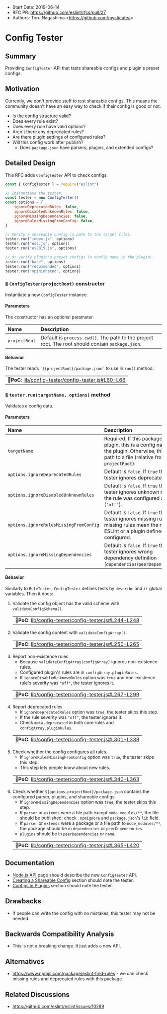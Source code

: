- Start Date: 2019-06-14
- RFC PR: https://github.com/eslint/rfcs/pull/27
- Authors: Toru Nagashima &lt;https://github.com/mysticatea&gt;

# Config Tester

## Summary

Providing `ConfigTester` API that tests shareable configs and plugin's preset configs.

## Motivation

Currently, we don't provide stuff to test shareable configs. This means the community doesn't have an easy way to check if their config is good or not.

- Is the config structure valid?
- Does every rule exist?
- Does every rule have valid options?
- Aren't there any deprecated rules?
- Are there plugin settings of configured rules?
- Will this config work after publish?
    - Does `package.json` have parsers, plugins, and extended configs?

## Detailed Design

This RFC adds `ConfigTester` API to check configs.

```js
const { ConfigTester } = require("eslint")

// Instantiate the tester.
const tester = new ConfigTester()
const options = {
    ignoreDeprecatedRules: false,
    ignoreDisabledUnknownRules: false,
    ignoreMissingDependencies: false,
    ignoreRulesMissingFromConfig: false,
}

// Verify a shareable config (a path to the target file).
tester.run("index.js", options)
tester.run("es5.js", options)
tester.run("es2015.js", options)

// Or verify plugin's preset configs (a config name in the plugin).
tester.run("base", options)
tester.run("recommended", options)
tester.run("opinionated", options)
```

### § `ConfigTester(projectRoot)` constructor

Instantiate a new `ConfigTester` instance.

#### Parameters

The constructor has an optional parameter.

Name | Description
:----|:-----------
`projectRoot` | Default is `process.cwd()`. The path to the project root. The root should contain `package.json`.

#### Behavior

The tester reads `` `${projectRoot}/package.json` `` to use in `run()` method.

<table><tr><td>
<b>🔗PoC</b>: <a href="https://github.com/eslint/eslint/blob/2fb21b5dd52c81fe3c93cce0eb5fda3bf7789da0/lib/config-tester/config-tester.js#L60-L66">lib/config-tester/config-tester.js#L60-L66</a>
</td></tr></table>

### § `tester.run(targetName, options)` method

Validates a config data.

#### Parameters

Name | Description
:----|:-----------
`targetName` | Required. If this package was a plugin, this is a config name of the plugin. Otherwise, this is a path to a file (relative from `projectRoot`).
`options.ignoreDeprecatedRules` | Default is `false`. If `true` then the tester ignores deprecated rules.
`options.ignoreDisabledUnknownRules` | Default is `false`. If `true` then the tester ignores unknown rules if the rule was configured as `0` (`"off"`).
`options.ignoreRulesMissingFromConfig` | Default is `false`. If `true` then the tester ignores missing rules. The missing rules mean the rules that ESLint or a plugin defined but not configured.
`options.ignoreMissingDependencies` | Default is `false`. If `true` then the tester ignores wrong dependency definition (`dependencies`/`peerDependencies`).

#### Behavior

Similarly to `RuleTester`, `ConfigTester` defines tests by `describe` and `it` global variables. Then it does:

1. Validate the config object has the valid scheme with `validateConfigSchema()`.
    <table><tr><td>
    <b>🔗PoC</b>: <a href="https://github.com/eslint/eslint/blob/2fb21b5dd52c81fe3c93cce0eb5fda3bf7789da0/lib/config-tester/config-tester.js#L244-L248">lib/config-tester/config-tester.js#L244-L248</a>
    </td></tr></table>
1. Validate the config content with `validateConfigArray()`.
    <table><tr><td>
    <b>🔗PoC</b>: <a href="https://github.com/eslint/eslint/blob/2fb21b5dd52c81fe3c93cce0eb5fda3bf7789da0/lib/config-tester/config-tester.js#L250-L265">lib/config-tester/config-tester.js#L250-L265</a>
    </td></tr></table>
1. Report non-existence rules.
    - Because `validateConfigArray(configArray)` ignores non-existence rules.
    - Configured plugin's rules are in `configArray.pluginRules`.
    - If `ignoreDisabledUnknownRules` option was `true` and non-existence rule's severity was `"off"`, the tester ignores it.
    <table><tr><td>
    <b>🔗PoC</b>: <a href="https://github.com/eslint/eslint/blob/2fb21b5dd52c81fe3c93cce0eb5fda3bf7789da0/lib/config-tester/config-tester.js#L267-L299">lib/config-tester/config-tester.js#L267-L299</a>
    </td></tr></table>
1. Report deprecated rules.
    - If `ignoreDeprecatedRules` option was `true`, the tester skips this step.
    - If the rule severity was `"off"`, the tester ignores it.
    - Check `meta.deprecated` in both core rules and `configArray.pluginRules`.
    <table><tr><td>
    <b>🔗PoC</b>: <a href="https://github.com/eslint/eslint/blob/2fb21b5dd52c81fe3c93cce0eb5fda3bf7789da0/lib/config-tester/config-tester.js#L301-L338">lib/config-tester/config-tester.js#L301-L338</a>
    </td></tr></table>
1. Check whether the config configures all rules.
    - If `ignoreRulesMissingFromConfig` option was `true`, the tester skips this step.
    - This step lets people know about new rules.
    <table><tr><td>
    <b>🔗PoC</b>: <a href="https://github.com/eslint/eslint/blob/2fb21b5dd52c81fe3c93cce0eb5fda3bf7789da0/lib/config-tester/config-tester.js#L340-L363">lib/config-tester/config-tester.js#L340-L363</a>
    </td></tr></table>
1. Check whether `${options.projectRoot}/package.json` contains the configured parser, plugins, and shareable configs.
    - If `ignoreMissingDependencies` option was `true`, the tester skips this step.
    - If `parser` or `extends` were a file path except `node_modules/**`, the file should be published; check `.npmignore` and `package.json`'s `lib` field.
    - If `parser` or `extends` were a package or a file path to `node_modules/**`, the package should be in `dependencies` or `peerDependencies`.
    - `plugins` should be in `peerDependencies` or `name`.
    <table><tr><td>
    <b>🔗PoC</b>: <a href="https://github.com/eslint/eslint/blob/2fb21b5dd52c81fe3c93cce0eb5fda3bf7789da0/lib/config-tester/config-tester.js#L365-L420">lib/config-tester/config-tester.js#L365-L420</a>
    </td></tr></table>

## Documentation

- [Node.js API](https://eslint.org/docs/developer-guide/nodejs-api) page should describe the new `ConfigTester` API.
- [Creating a Shareable Config](https://eslint.org/docs/developer-guide/shareable-configs#creating-a-shareable-config) section should note the tester.
- [Configs in Plugins](https://eslint.org/docs/developer-guide/working-with-plugins#configs-in-plugins) section should note the tester.

## Drawbacks

- If people can write the config with no mistakes, this tester may not be needed.

## Backwards Compatibility Analysis

- This is not a breaking change. It just adds a new API.

## Alternatives

- https://www.npmjs.com/package/eslint-find-rules - we can check missing rules and deprecated rules with this package.

## Related Discussions

- https://github.com/eslint/eslint/issues/10289
